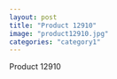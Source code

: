 ```yaml
---
layout: post
title: "Product 12910"
image: "product12910.jpg"
categories: "category1"
---
```

Product 12910

